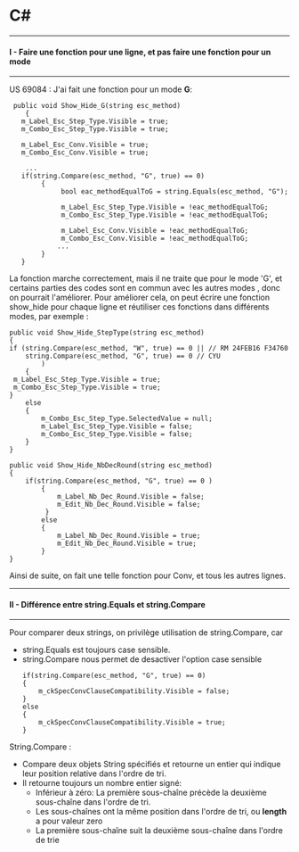 # C#
***
#### I - Faire une fonction pour une ligne, et pas faire une fonction pour un mode
***
US 69084 : J'ai fait une fonction pour un mode __G__:
````
 public void Show_Hide_G(string esc_method)
	{
   m_Label_Esc_Step_Type.Visible = true;
   m_Combo_Esc_Step_Type.Visible = true;

   m_Label_Esc_Conv.Visible = true;
   m_Combo_Esc_Conv.Visible = true;

    ...
   if(string.Compare(esc_method, "G", true) == 0)
		{
             bool eac_methodEqualToG = string.Equals(esc_method, "G");
        
             m_Label_Esc_Step_Type.Visible = !eac_methodEqualToG;
             m_Combo_Esc_Step_Type.Visible = !eac_methodEqualToG;
        
             m_Label_Esc_Conv.Visible = !eac_methodEqualToG;
             m_Combo_Esc_Conv.Visible = !eac_methodEqualToG;
            ...
        }
   }
````
La fonction marche correctement, mais il ne traite que pour le mode 'G', et certains parties des codes sont en commun avec les autres modes , donc on pourrait l'améliorer.
Pour améliorer cela, on peut écrire une fonction show_hide pour chaque ligne et réutiliser ces fonctions dans différents modes, par exemple :
````
public void Show_Hide_StepType(string esc_method)
{
if (string.Compare(esc_method, "W", true) == 0 || // RM 24FEB16 F34760
    string.Compare(esc_method, "G", true) == 0 // CYU
		)
	{
 m_Label_Esc_Step_Type.Visible = true;
 m_Combo_Esc_Step_Type.Visible = true;
}
	else
	{
		m_Combo_Esc_Step_Type.SelectedValue = null;
		m_Label_Esc_Step_Type.Visible = false;
		m_Combo_Esc_Step_Type.Visible = false;
	}
}

public void Show_Hide_NbDecRound(string esc_method) 
{
	if(string.Compare(esc_method, "G", true) == 0 )
		{
            m_Label_Nb_Dec_Round.Visible = false;
            m_Edit_Nb_Dec_Round.Visible = false;
         } 
		else
		{
            m_Label_Nb_Dec_Round.Visible = true;
            m_Edit_Nb_Dec_Round.Visible = true;
        }
}
````
Ainsi de suite, on fait une telle fonction pour Conv, et tous les autres lignes.

***
#### II - Différence entre string.Equals et string.Compare
***
Pour comparer deux strings, on privilège utilisation de string.Compare, car
- string.Equals est toujours case sensible.
- string.Compare nous permet de desactiver l'option case sensible
    ````
    if(string.Compare(esc_method, "G", true) == 0)
    {
        m_ckSpecConvClauseCompatibility.Visible = false;
    }
    else
    {
        m_ckSpecConvClauseCompatibility.Visible = true;
    }
    ````
String.Compare : 
- Compare deux objets String spécifiés et retourne un entier qui indique leur position relative dans l'ordre de tri.
- Il retourne toujours un nombre entier signé: 
    - Inférieur à zéro: La première sous-chaîne précède la deuxième sous-chaîne dans l'ordre de tri.
    - Les sous-chaînes ont la même position dans l'ordre de tri, ou __length__ a pour valeur zero
    - La première sous-chaîne suit la deuxième sous-chaîne dans l'ordre de trie



